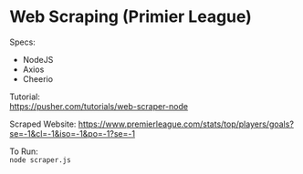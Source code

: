 # Web Scraping (Primier League)

Specs:
- NodeJS
- Axios
- Cheerio

Tutorial:          
https://pusher.com/tutorials/web-scraper-node

Scraped Website:
https://www.premierleague.com/stats/top/players/goals?se=-1&cl=-1&iso=-1&po=-1?se=-1

To Run:        
```node scraper.js```
